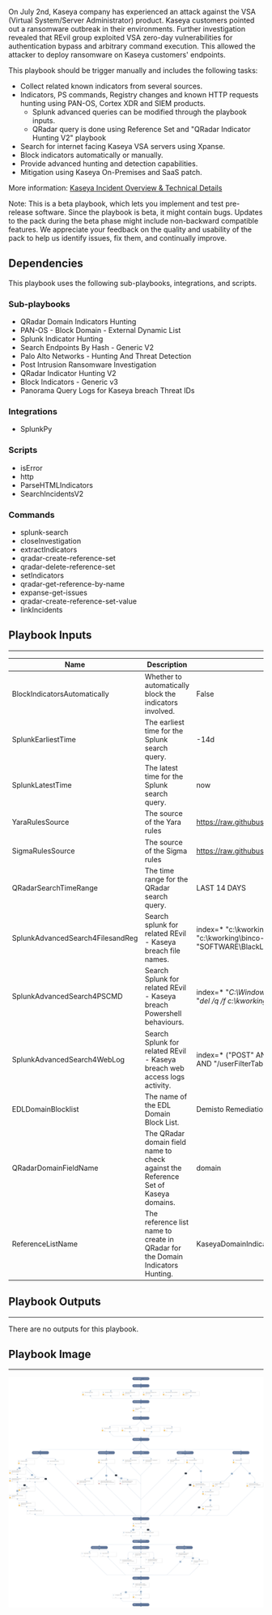On July 2nd, Kaseya company has experienced an attack against the VSA (Virtual System/Server Administrator) product. Kaseya customers pointed out a ransomware outbreak in their environments.
Further investigation revealed that REvil group exploited VSA zero-day vulnerabilities for authentication bypass and arbitrary command execution. This allowed the attacker to deploy ransomware on Kaseya customers' endpoints.

This playbook should be trigger manually and includes the following tasks: 

* Collect related known indicators from several sources.
* Indicators, PS commands, Registry changes and known HTTP requests hunting using PAN-OS, Cortex XDR and SIEM products.
    * Splunk advanced queries can be modified through the playbook inputs.
    * QRadar query is done using Reference Set and "QRadar Indicator Hunting V2" playbook
* Search for internet facing Kaseya VSA servers using Xpanse.
* Block indicators automatically or manually.
* Provide advanced hunting and detection capabilities.
* Mitigation using Kaseya On-Premises and SaaS patch.

More information:
[Kaseya Incident Overview & Technical Details](https://helpdesk.kaseya.com/hc/en-gb/articles/4403584098961)

Note: This is a beta playbook, which lets you implement and test pre-release software. Since the playbook is beta, it might contain bugs. Updates to the pack during the beta phase might include non-backward compatible features. We appreciate your feedback on the quality and usability of the pack to help us identify issues, fix them, and continually improve.

## Dependencies

This playbook uses the following sub-playbooks, integrations, and scripts.

### Sub-playbooks

* QRadar Domain Indicators Hunting
* PAN-OS - Block Domain - External Dynamic List
* Splunk Indicator Hunting
* Search Endpoints By Hash - Generic V2
* Palo Alto Networks - Hunting And Threat Detection
* Post Intrusion Ransomware Investigation
* QRadar Indicator Hunting V2
* Block Indicators - Generic v3
* Panorama Query Logs for Kaseya breach Threat IDs

### Integrations

* SplunkPy

### Scripts

* isError
* http
* ParseHTMLIndicators
* SearchIncidentsV2

### Commands

* splunk-search
* closeInvestigation
* extractIndicators
* qradar-create-reference-set
* qradar-delete-reference-set
* setIndicators
* qradar-get-reference-by-name
* expanse-get-issues
* qradar-create-reference-set-value
* linkIncidents

## Playbook Inputs

---

| **Name** | **Description** | **Default Value** | **Required** |
| --- | --- | --- | --- |
| BlockIndicatorsAutomatically | Whether to automatically block the indicators involved. | False | Optional |
| SplunkEarliestTime | The earliest time for the Splunk search query. | -14d | Optional |
| SplunkLatestTime | The latest time for the Splunk search query. | now | Optional |
| YaraRulesSource | The source of the Yara rules | https://raw.githubusercontent.com/cado-security/DFIR_Resources_REvil_Kaseya/main/IOCs/Yara.rules | Optional |
| SigmaRulesSource | The source of the Sigma rules | https://raw.githubusercontent.com/SigmaHQ/sigma/master/rules/windows/process_creation/win_apt_revil_kaseya.yml | Optional |
| QRadarSearchTimeRange | The time range for the QRadar search query. | LAST 14 DAYS | Optional |
| SplunkAdvancedSearch4FilesandReg | Search splunk for related REvil - Kaseya breach file names. | index=* "c:\\kworking\\agent.exe" OR "c:\\windows\\mpsvc.dll" OR "c:\\windows\\system32\\sfc.dll" OR "c:\\kworking\\binco-readme.txt" OR "c:\\kworking\\agent.crt" OR "c:\\windows\\cert.exe" OR "SOFTWARE\\BlackLivesMatter" | Optional |
| SplunkAdvancedSearch4PSCMD | Search Splunk for related REvil - Kaseya breach Powershell behaviours. | index=* "*C:\\Windows\\cert.exe &amp; echo %RANDOM%*" OR "*C:\\Windows\\cert.exe -decode c:\\kworking\\agent.crt*" OR "*del /q /f c:\\kworking\\agent.crt*" | Optional |
| SplunkAdvancedSearch4WebLog | Search Splunk for related REvil - Kaseya breach web access logs activity. | index=* ("POST" AND "/dl.asp") OR ("GET" AND "/done.asp") OR ("POST" AND "/cgi-bin/KUpload.dll") OR ("POST" AND "/userFilterTableRpt.asp")  | Optional |
| EDLDomainBlocklist | The name of the EDL Domain Block List. | Demisto Remediation - Domain EDL | Optional |
| QRadarDomainFieldName | The QRadar domain field name to check against the Reference Set of Kaseya domains. | domain | Optional |
| ReferenceListName | The reference list name to create in QRadar for the Domain Indicators Hunting. | KaseyaDomainIndicators | Optional |

## Playbook Outputs

---
There are no outputs for this playbook.

## Playbook Image

---

![Kaseya VSA  0-day - REvil Ransomware Supply Chain Attack](../doc_files/Kaseya_VSA__0-day_-_REvil_Ransomware_Supply_Chain_Attack.png)
